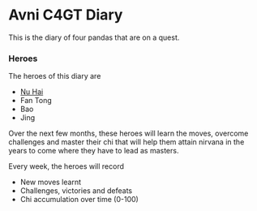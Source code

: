 # Avni C4GT Diary

This is the diary of four pandas that are on a quest. 

### Heroes
The heroes of this diary are
- [Nu Hai](/nu_hai.md/)
- Fan Tong
- Bao
- Jing

Over the next few months, these heroes will learn the moves, overcome challenges and master their chi that will help them attain nirvana in the years to come where they have to lead as masters. 

Every week, the heroes will record
- New moves learnt
- Challenges, victories and defeats
- Chi accumulation over time (0-100)
